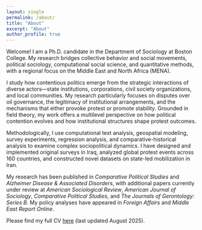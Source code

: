 ```yaml
---
layout: single
permalink: /about/
title: "About"
excerpt: "About"
author_profile: true
---
```


Welcome! I am a Ph.D. candidate in the Department of Sociology at Boston College. My research bridges collective behavior and social movements, political sociology, computational social science, and quantitative methods, with a regional focus on the Middle East and North Africa (MENA).

I study how contentious politics emerge from the strategic interactions of diverse actors—state institutions, corporations, civil society organizations, and local communities. My research particularly focuses on disputes over oil governance, the legitimacy of institutional arrangements, and the mechanisms that either provoke protest or promote stability. Grounded in field theory, my work offers a multilevel perspective on how political contention evolves and how institutional structures shape protest outcomes.

Methodologically, I use computational text analysis, geospatial modeling, survey experiments, regression analysis, and comparative-historical analysis to examine complex sociopolitical dynamics. I have designed and implemented original surveys in Iraq, analyzed global protest events across 160 countries, and constructed novel datasets on state-led mobilization in Iran.

My research has been published in *Comparative Political Studies* and *Alzheimer Disease & Associated Disorders*, with additional papers currently under review at *American Sociological Review*, *American Journal of Sociology*, *Comparative Political Studies*, and *The Journals of Gerontology: Series B*. My policy analyses have appeared in *Foreign Affairs* and *Middle East Report Online*.

Please find my full CV [here](/files/Khani_CV.pdf) (last updated August 2025).
